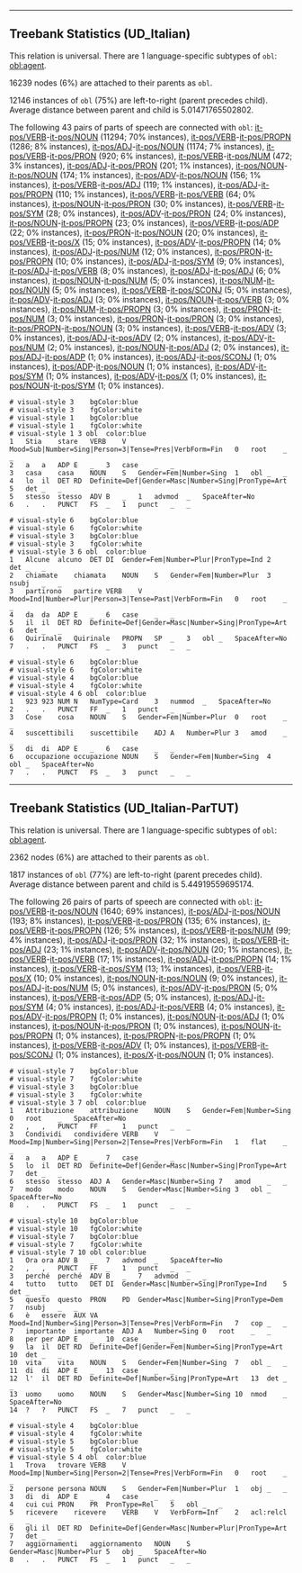 

--------------------------------------------------------------------------------

## Treebank Statistics (UD_Italian)

This relation is universal.
There are 1 language-specific subtypes of `obl`: [obl:agent]().

16239 nodes (6%) are attached to their parents as `obl`.

12146 instances of `obl` (75%) are left-to-right (parent precedes child).
Average distance between parent and child is 5.01471765502802.

The following 43 pairs of parts of speech are connected with `obl`: [it-pos/VERB]()-[it-pos/NOUN]() (11294; 70% instances), [it-pos/VERB]()-[it-pos/PROPN]() (1286; 8% instances), [it-pos/ADJ]()-[it-pos/NOUN]() (1174; 7% instances), [it-pos/VERB]()-[it-pos/PRON]() (920; 6% instances), [it-pos/VERB]()-[it-pos/NUM]() (472; 3% instances), [it-pos/ADJ]()-[it-pos/PRON]() (201; 1% instances), [it-pos/NOUN]()-[it-pos/NOUN]() (174; 1% instances), [it-pos/ADV]()-[it-pos/NOUN]() (156; 1% instances), [it-pos/VERB]()-[it-pos/ADJ]() (119; 1% instances), [it-pos/ADJ]()-[it-pos/PROPN]() (110; 1% instances), [it-pos/VERB]()-[it-pos/VERB]() (64; 0% instances), [it-pos/NOUN]()-[it-pos/PRON]() (30; 0% instances), [it-pos/VERB]()-[it-pos/SYM]() (28; 0% instances), [it-pos/ADV]()-[it-pos/PRON]() (24; 0% instances), [it-pos/NOUN]()-[it-pos/PROPN]() (23; 0% instances), [it-pos/VERB]()-[it-pos/ADP]() (22; 0% instances), [it-pos/PRON]()-[it-pos/NOUN]() (20; 0% instances), [it-pos/VERB]()-[it-pos/X]() (15; 0% instances), [it-pos/ADV]()-[it-pos/PROPN]() (14; 0% instances), [it-pos/ADJ]()-[it-pos/NUM]() (12; 0% instances), [it-pos/PRON]()-[it-pos/PROPN]() (10; 0% instances), [it-pos/ADJ]()-[it-pos/SYM]() (9; 0% instances), [it-pos/ADJ]()-[it-pos/VERB]() (8; 0% instances), [it-pos/ADJ]()-[it-pos/ADJ]() (6; 0% instances), [it-pos/NOUN]()-[it-pos/NUM]() (5; 0% instances), [it-pos/NUM]()-[it-pos/NOUN]() (5; 0% instances), [it-pos/VERB]()-[it-pos/SCONJ]() (5; 0% instances), [it-pos/ADV]()-[it-pos/ADJ]() (3; 0% instances), [it-pos/NOUN]()-[it-pos/VERB]() (3; 0% instances), [it-pos/NUM]()-[it-pos/PROPN]() (3; 0% instances), [it-pos/PRON]()-[it-pos/NUM]() (3; 0% instances), [it-pos/PRON]()-[it-pos/PRON]() (3; 0% instances), [it-pos/PROPN]()-[it-pos/NOUN]() (3; 0% instances), [it-pos/VERB]()-[it-pos/ADV]() (3; 0% instances), [it-pos/ADJ]()-[it-pos/ADV]() (2; 0% instances), [it-pos/ADV]()-[it-pos/NUM]() (2; 0% instances), [it-pos/NOUN]()-[it-pos/ADJ]() (2; 0% instances), [it-pos/ADJ]()-[it-pos/ADP]() (1; 0% instances), [it-pos/ADJ]()-[it-pos/SCONJ]() (1; 0% instances), [it-pos/ADP]()-[it-pos/NOUN]() (1; 0% instances), [it-pos/ADV]()-[it-pos/SYM]() (1; 0% instances), [it-pos/ADV]()-[it-pos/X]() (1; 0% instances), [it-pos/NOUN]()-[it-pos/SYM]() (1; 0% instances).


~~~ conllu
# visual-style 3	bgColor:blue
# visual-style 3	fgColor:white
# visual-style 1	bgColor:blue
# visual-style 1	fgColor:white
# visual-style 1 3 obl	color:blue
1	Stia	stare	VERB	V	Mood=Sub|Number=Sing|Person=3|Tense=Pres|VerbForm=Fin	0	root	_	_
2	a	a	ADP	E	_	3	case	_	_
3	casa	casa	NOUN	S	Gender=Fem|Number=Sing	1	obl	_	_
4	lo	il	DET	RD	Definite=Def|Gender=Masc|Number=Sing|PronType=Art	5	det	_	_
5	stesso	stesso	ADV	B	_	1	advmod	_	SpaceAfter=No
6	.	.	PUNCT	FS	_	1	punct	_	_

~~~


~~~ conllu
# visual-style 6	bgColor:blue
# visual-style 6	fgColor:white
# visual-style 3	bgColor:blue
# visual-style 3	fgColor:white
# visual-style 3 6 obl	color:blue
1	Alcune	alcuno	DET	DI	Gender=Fem|Number=Plur|PronType=Ind	2	det	_	_
2	chiamate	chiamata	NOUN	S	Gender=Fem|Number=Plur	3	nsubj	_	_
3	partirono	partire	VERB	V	Mood=Ind|Number=Plur|Person=3|Tense=Past|VerbForm=Fin	0	root	_	_
4	da	da	ADP	E	_	6	case	_	_
5	il	il	DET	RD	Definite=Def|Gender=Masc|Number=Sing|PronType=Art	6	det	_	_
6	Quirinale	Quirinale	PROPN	SP	_	3	obl	_	SpaceAfter=No
7	.	.	PUNCT	FS	_	3	punct	_	_

~~~


~~~ conllu
# visual-style 6	bgColor:blue
# visual-style 6	fgColor:white
# visual-style 4	bgColor:blue
# visual-style 4	fgColor:white
# visual-style 4 6 obl	color:blue
1	923	923	NUM	N	NumType=Card	3	nummod	_	SpaceAfter=No
2	.	.	PUNCT	FF	_	1	punct	_	_
3	Cose	cosa	NOUN	S	Gender=Fem|Number=Plur	0	root	_	_
4	suscettibili	suscettibile	ADJ	A	Number=Plur	3	amod	_	_
5	di	di	ADP	E	_	6	case	_	_
6	occupazione	occupazione	NOUN	S	Gender=Fem|Number=Sing	4	obl	_	SpaceAfter=No
7	.	.	PUNCT	FS	_	3	punct	_	_

~~~




--------------------------------------------------------------------------------

## Treebank Statistics (UD_Italian-ParTUT)

This relation is universal.
There are 1 language-specific subtypes of `obl`: [obl:agent]().

2362 nodes (6%) are attached to their parents as `obl`.

1817 instances of `obl` (77%) are left-to-right (parent precedes child).
Average distance between parent and child is 5.44919559695174.

The following 26 pairs of parts of speech are connected with `obl`: [it-pos/VERB]()-[it-pos/NOUN]() (1640; 69% instances), [it-pos/ADJ]()-[it-pos/NOUN]() (193; 8% instances), [it-pos/VERB]()-[it-pos/PRON]() (135; 6% instances), [it-pos/VERB]()-[it-pos/PROPN]() (126; 5% instances), [it-pos/VERB]()-[it-pos/NUM]() (99; 4% instances), [it-pos/ADJ]()-[it-pos/PRON]() (32; 1% instances), [it-pos/VERB]()-[it-pos/ADJ]() (23; 1% instances), [it-pos/ADV]()-[it-pos/NOUN]() (20; 1% instances), [it-pos/VERB]()-[it-pos/VERB]() (17; 1% instances), [it-pos/ADJ]()-[it-pos/PROPN]() (14; 1% instances), [it-pos/VERB]()-[it-pos/SYM]() (13; 1% instances), [it-pos/VERB]()-[it-pos/X]() (10; 0% instances), [it-pos/NOUN]()-[it-pos/NOUN]() (9; 0% instances), [it-pos/ADJ]()-[it-pos/NUM]() (5; 0% instances), [it-pos/ADV]()-[it-pos/PRON]() (5; 0% instances), [it-pos/VERB]()-[it-pos/ADP]() (5; 0% instances), [it-pos/ADJ]()-[it-pos/SYM]() (4; 0% instances), [it-pos/ADJ]()-[it-pos/VERB]() (4; 0% instances), [it-pos/ADV]()-[it-pos/PROPN]() (1; 0% instances), [it-pos/NOUN]()-[it-pos/ADJ]() (1; 0% instances), [it-pos/NOUN]()-[it-pos/PRON]() (1; 0% instances), [it-pos/NOUN]()-[it-pos/PROPN]() (1; 0% instances), [it-pos/PROPN]()-[it-pos/PROPN]() (1; 0% instances), [it-pos/VERB]()-[it-pos/ADV]() (1; 0% instances), [it-pos/VERB]()-[it-pos/SCONJ]() (1; 0% instances), [it-pos/X]()-[it-pos/NOUN]() (1; 0% instances).


~~~ conllu
# visual-style 7	bgColor:blue
# visual-style 7	fgColor:white
# visual-style 3	bgColor:blue
# visual-style 3	fgColor:white
# visual-style 3 7 obl	color:blue
1	Attribuzione	attribuzione	NOUN	S	Gender=Fem|Number=Sing	0	root	_	SpaceAfter=No
2	,	,	PUNCT	FF	_	1	punct	_	_
3	Condividi	condividere	VERB	V	Mood=Imp|Number=Sing|Person=2|Tense=Pres|VerbForm=Fin	1	flat	_	_
4	a	a	ADP	E	_	7	case	_	_
5	lo	il	DET	RD	Definite=Def|Gender=Masc|Number=Sing|PronType=Art	7	det	_	_
6	stesso	stesso	ADJ	A	Gender=Masc|Number=Sing	7	amod	_	_
7	modo	modo	NOUN	S	Gender=Masc|Number=Sing	3	obl	_	SpaceAfter=No
8	.	.	PUNCT	FS	_	1	punct	_	_

~~~


~~~ conllu
# visual-style 10	bgColor:blue
# visual-style 10	fgColor:white
# visual-style 7	bgColor:blue
# visual-style 7	fgColor:white
# visual-style 7 10 obl	color:blue
1	Ora	ora	ADV	B	_	7	advmod	_	SpaceAfter=No
2	,	,	PUNCT	FF	_	1	punct	_	_
3	perché	perché	ADV	B	_	7	advmod	_	_
4	tutto	tutto	DET	DI	Gender=Masc|Number=Sing|PronType=Ind	5	det	_	_
5	questo	questo	PRON	PD	Gender=Masc|Number=Sing|PronType=Dem	7	nsubj	_	_
6	è	essere	AUX	VA	Mood=Ind|Number=Sing|Person=3|Tense=Pres|VerbForm=Fin	7	cop	_	_
7	importante	importante	ADJ	A	Number=Sing	0	root	_	_
8	per	per	ADP	E	_	10	case	_	_
9	la	il	DET	RD	Definite=Def|Gender=Fem|Number=Sing|PronType=Art	10	det	_	_
10	vita	vita	NOUN	S	Gender=Fem|Number=Sing	7	obl	_	_
11	di	di	ADP	E	_	13	case	_	_
12	l'	il	DET	RD	Definite=Def|Number=Sing|PronType=Art	13	det	_	_
13	uomo	uomo	NOUN	S	Gender=Masc|Number=Sing	10	nmod	_	SpaceAfter=No
14	?	?	PUNCT	FS	_	7	punct	_	_

~~~


~~~ conllu
# visual-style 4	bgColor:blue
# visual-style 4	fgColor:white
# visual-style 5	bgColor:blue
# visual-style 5	fgColor:white
# visual-style 5 4 obl	color:blue
1	Trova	trovare	VERB	V	Mood=Imp|Number=Sing|Person=2|Tense=Pres|VerbForm=Fin	0	root	_	_
2	persone	persona	NOUN	S	Gender=Fem|Number=Plur	1	obj	_	_
3	di	di	ADP	E	_	4	case	_	_
4	cui	cui	PRON	PR	PronType=Rel	5	obl	_	_
5	ricevere	ricevere	VERB	V	VerbForm=Inf	2	acl:relcl	_	_
6	gli	il	DET	RD	Definite=Def|Gender=Masc|Number=Plur|PronType=Art	7	det	_	_
7	aggiornamenti	aggiornamento	NOUN	S	Gender=Masc|Number=Plur	5	obj	_	SpaceAfter=No
8	.	.	PUNCT	FS	_	1	punct	_	_

~~~


